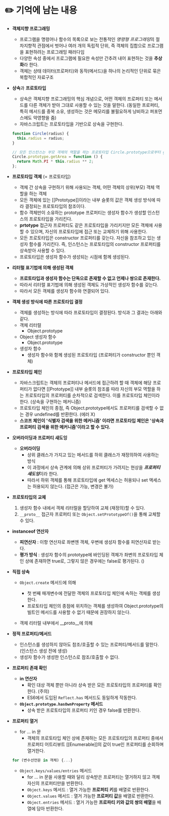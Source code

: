 # ✏️ 기억에 남는 내용

- **객체지향 프로그래밍**
  + 프로그램을 명령어나 함수의 목록으로 보는 전통적인 *명령형 프로그래밍*의 절차지향적 관점에서 벗어나 여러 개의 독립적 단위, 즉 객체의 집합으로 프로그램을 표현하려는 프로그래밍 패러다임
  + 다양한 속성 중에서 프로그램에 필요한 속성만 간추려 내어 표현하는 것을 **추상화**라 한다.
  + 객체는 상태 데이터(프로퍼티)와 동작(메서드)을 하나의 논리적인 단위로 묶은 복합적인 자료구조

- **상속**과 **프로토타입**
  + 상속은 객체지향 프로그래밍의 핵심 개념으로, 어떤 객체의 프로퍼티 또는 메서드를 다른 객체가 받아 그대로 사용할 수 있는 것을 말한다. (동일한 프로퍼티, 특히 메서드를 중복 소유, 생성하는 것은 메모리를 불필요하게 낭비하고 퍼포먼스에도 악영향을 줌)
  + 자바스크립트는 프로토타입을 기반으로 상속을 구현한다. 
  ```javascript
  function Circle(radius) {
    this.radius = radius;
  }

  // 모든 인스턴스는 부모 객체의 역할을 하는 프로토타입 Circle.prototype으로부터 getArea 메서드를 상속받는다. 
  Circle.prototype.getArea = function () {
    return Math.PI * this.radius ** 2;
  };
  ```

- **프로토타입 객체** (= 프로토타입)
  + 객체 간 상속을 구현하기 위해 사용되는 객체, 어떤 객체의 상위(부모) 객체 역할을 하는 객체
  + 모든 객체에 있는 [[Prototype]]이라는 내부 슬롯의 값은 객체 생성 방식에 따라 결정되는 프로토타입의 참조이다.
  + 함수 객체만이 소유하는 prototype 프로퍼티는 생성자 함수가 생성할 인스턴스의 프로토타입을 가리킨다.
  + __prtotype__ 접근자 프로퍼티도 같은 프로토타입을 가리키지만 모든 객체에 사용할 수 있으며, 자신의 프로토타입에 접근 또는 교체하기 위해 사용한다.
  + 모든 프로토타입은 constructor 프로퍼티를 갖는다. 자신을 참조하고 있는 생성자 함수를 가리킨다. 즉, 인스턴스는 프로토타입의 constructor 프로퍼티를 상속받아 사용할 수 있다.
  + 프로토타입은 생성자 함수가 생성되는 시점에 함께 생성된다.

- **리터럴 표기법에 의해 생성된 객체**
  + **프로토타입과 생성자 함수는 단독으로 존재할 수 없고 언제나 쌍으로 존재한다.**
  + 따라서 리터럴 표기법에 의해 생성된 객체도 가상적인 생성자 함수를 갖는다.
  + 따라서 모든 객체를 생성자 함수와 연결되어 있다.

- **객체 생성 방식에 따른 프로토타입 결정**
  + 객체를 생성하는 방식에 따라 프로토타입이 결정된다. 방식과 그 결과는 아래와 같다.
  + 객체 리터럴 
    * Object.prototype
  + Object 생성자 함수
    * Object.prototype
  + 생성자 함수
    * 생성자 함수와 함께 생성된 프로토타입 (프로퍼티가 constructor 뿐인 객체)

- **프로토타입 체인**
  + 자바스크립트는 객체의 프로퍼티나 메서드에 접근하려 할 때 객체에 해당 프로퍼티가 없다면 [[Prototype]] 내부 슬롯의 참조를 따라 자신의 부모 역할을 하는 프로토타입의 프로퍼티를 순차적으로 검색한다. 이를 프로토타입 체인이라 한다. (상속을 구현하는 메커니즘)
  + 프로토타입 체인의 종점, 즉 Object.prototype에서도 프로퍼티를 검색할 수 없는 경우 undefined를 반환한다. (에러 X)
  + **스코프 체인이 '식별자 검색을 위한 메커니즘' 이라면 프로토타입 체인은 '상속과 프로퍼티 검색을 위한 메커니즘'이라고 할 수 있다.**

- **오버라이딩과 프로퍼티 섀도잉**
  + **오버라이딩**
    * 상위 클래스가 가지고 있는 메서드를 하위 클래스가 재정의하여 사용하는 방식
    * 이 과정에서 상속 관계에 의해 상위 프로퍼티가 가려지는 현상을 ***프로퍼티 섀도잉***이라 한다.
    * 따라서 하위 객체를 통해 프로토타입에 get 엑세스는 허용되나 set 액세스는 허용되지 않는다. (접근은 가능, 변경은 불가) 

- **프로토타입의 교체**
  1. 생성자 함수 내에서 객체 리터럴을 할당하여 교체 (재정의)할 수 있다.
  2. `__proto__` 접근자 프로퍼티 또는 `Object.setPrototypeOf()`을 통해 교체할 수 있다.

- **instanceof 연산자**
  + **피연산자** : 이항 연산자로 좌변엔 객체, 우변에 생성자 함수를 피연산자로 받는다.
  + **평가 방식** : 생성자 함수의 prototype에 바인딩된 객체가 좌변의 프로토타입 체인 상에 존재하면 true로, 그렇지 않은 경우에는 false로 평가된다. ()

- **직접 상속**
  + `Object.create` 메서드에 의해
    * 첫 번째 매개변수에 전달한 객체의 프로토타입 체인에 속하는 객체를 생성한다.
    * 프로토타입 체인의 종점에 위치하는 객체를 생성하여 Object.prototype의 빌트인 메서드를 사용할 수 없기 때문에 권장하지 않는다.

  + 객체 리터럴 내부에서 __proto__에 의해 

- **정적 프로퍼티/메서드**
  + 인스턴스를 생성하지 않아도 참조/호출할 수 있는 프로퍼티/메서드를 말한다. (인스턴스 생성 전에 생성)
  + 생성자 함수가 생성한 인스턴스로 참조/호출할 수 없다.

- **프로퍼티 존재 확인**
  + **in 연산자**
    * 확인 대상 객체 뿐만 아니라 상속 받은 모든 프로토타입의 프로퍼티를 확인한다. (주의)
    * ES6에서 도입된 `Reflect.has` 메서드도 동일하게 작동한다.
  + **`Object.prototype.hasOwnProperty` 메서드**
    * 상속 받은 프로토타입의 프로퍼티 키인 경우 false를 반환한다. 

- **프로퍼티 열거**
  + for ... in 문
    * 객체의 프로토타입 체인 상에 존재하는 모든 프로토타입의 프로퍼티 중에서 프로퍼티 어트리뷰트 [[Enumerable]]의 값이 true인 프로퍼티를 순회하며 열거한다.
  ```js
  for (변수선언문 in 객체) {...}
  ```
  
  + `Object.keys/values/entries` 메서드
    * for ... in 문을 사용할 때와 달리 상속받은 프로퍼티는 열거하지 않고 객체 자신의 프로퍼티만을 반환한다.
    * `Object.keys` 메서드 : 열거 가능한 **프로퍼티 키**를 배열로 반환한다.
    * `Object.values` 메서드 : 열거 가능한 **프로퍼티 값**을 배열로 반환한다.
    * `Object.entries` 메서드 : 열거 가능한 **프로파티 키와 값의 쌍의 배열**을 배열에 담아 반환한다.

